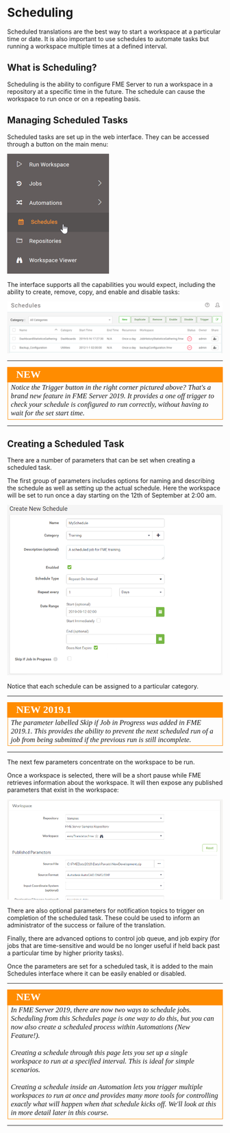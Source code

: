 # Scheduling

Scheduled translations are the best way to start a workspace at a particular time or date. It is also important to use schedules to automate tasks but running a workspace multiple times at a defined interval.

## What is Scheduling? ##

Scheduling is the ability to configure FME Server to run a workspace in a repository at a specific time in the future. The schedule can cause the workspace to run once or on a repeating basis.

## Managing Scheduled Tasks ##

Scheduled tasks are set up in the web interface. They can be accessed through a button on the main menu:

![](./Images/Img1.041.SchedulingMenu.png)

The interface supports all the capabilities you would expect, including the ability to create, remove, copy, and enable and disable tasks:

![](./Images/Img1.042.SchedulingInterface.png)

---
<!--New Section-->

<table style="border-spacing: 0px">
<tr>
<td style="vertical-align:middle;background-color:darkorange;border: 2px solid darkorange">
<i class="fa fa-bolt fa-lg fa-pull-left fa-fw" style="color:white;padding-right: 12px;vertical-align:text-top"></i>
<span style="color:white;font-size:x-large;font-weight: bold;font-family:serif">NEW</span>
</td>
</tr>

<tr>
<td style="border: 1px solid darkorange">
<span style="font-family:serif; font-style:italic; font-size:larger">
Notice the Trigger button in the right corner pictured above? That's a brand new feature in FME Server 2019. It provides a one off trigger to check your schedule is configured to run correctly, without having to wait for the set start time.  
</span>
</td>
</tr>
</table>

---

## Creating a Scheduled Task ##

There are a number of parameters that can be set when creating a scheduled task.

The first group of parameters includes options for naming and describing the schedule as well as setting up the actual schedule. Here the workspace will be set to run once a day starting on the 12th of September at 2:00 am.

![](./Images/Img1.043.SchedulingNewGeneral.png)


Notice that each schedule can be assigned to a particular category.

---
<!--New Section-->

<table style="border-spacing: 0px">
<tr>
<td style="vertical-align:middle;background-color:darkorange;border: 2px solid darkorange">
<i class="fa fa-bolt fa-lg fa-pull-left fa-fw" style="color:white;padding-right: 12px;vertical-align:text-top"></i>
<span style="color:white;font-size:x-large;font-weight: bold;font-family:serif">NEW 2019.1</span>
</td>
</tr>

<tr>
<td style="border: 1px solid darkorange">
<span style="font-family:serif; font-style:italic; font-size:larger">
The parameter labelled Skip if Job in Progress was added in FME 2019.1. This provides the ability to prevent the next scheduled run of a job from being submitted if the previous run is still incomplete.

</span>
</td>
</tr>
</table>

---

The next few parameters concentrate on the workspace to be run.

Once a workspace is selected, there will be a short pause while FME retrieves information about the workspace. It will then expose any published parameters that exist in the workspace:

![](./Images/Img1.045.SchedulingNewWorkspace.png)

There are also optional parameters for notification topics to trigger on completion of the scheduled task. These could be used to inform an administrator of the success or failure of the translation.

Finally, there are advanced options to control job queue, and job expiry (for jobs that are time-sensitive and would be no longer useful if held back past a particular time by higher priority tasks).

Once the parameters are set for a scheduled task, it is added to the main Schedules interface where it can be easily enabled or disabled.

---

<!--New Section-->

<table style="border-spacing: 0px">
<tr>
<td style="vertical-align:middle;background-color:darkorange;border: 2px solid darkorange">
<i class="fa fa-bolt fa-lg fa-pull-left fa-fw" style="color:white;padding-right: 12px;vertical-align:text-top"></i>
<span style="color:white;font-size:x-large;font-weight: bold;font-family:serif">NEW</span>
</td>
</tr>

<tr>
<td style="border: 1px solid darkorange">
<span style="font-family:serif; font-style:italic; font-size:larger">
In FME Server 2019, there are now two ways to schedule jobs. Scheduling from this Schedules page is one way to do this, but you can now also create a scheduled process within Automations (New Feature!).
<br><br>Creating a schedule through this page lets you set up a single workspace to run at a specified interval. This is ideal for simple scenarios.
<br><br>Creating a schedule inside an Automation lets you trigger multiple workspaces to run at once and provides many more tools for controlling exactly what will happen when that schedule kicks off. We'll look at this in more detail later in this course.
</span>
</td>
</tr>
</table>

---
